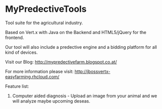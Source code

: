 MyPredectiveTools
=================

Tool suite for the agricultural industry.

Based on Vert.x with Java on the Backend and HTML5/jQuery for the frontend.

Our tool will also include a predective engine and a bidding platform for all kind of devices.

Visit our Blog: http://mypredectivefarm.blogspot.co.at/

For more information please visit: http://jbossvertx-easyfarming.rhcloud.com/

Feature list:

1. Computer aided diagnosis - Upload an image from your animal and we will analyze maybe upcoming deseas.



